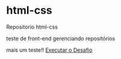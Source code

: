 # html-css
 Repositorio html-css

 teste de front-end
 gerenciando repositórios

 mais um teste!!
 <a href="https://lgaio.github.io/html-css/Exercicios/Desafio10/Desafio.html">Executar o Desafio</a>


